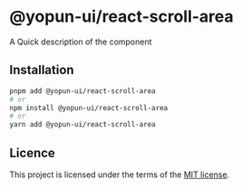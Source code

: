 # @yopun-ui/react-scroll-area

A Quick description of the component

## Installation

```sh
pnpm add @yopun-ui/react-scroll-area
# or
npm install @yopun-ui/react-scroll-area
# or
yarn add @yopun-ui/react-scroll-area
```

## Licence

This project is licensed under the terms of the
[MIT license](https://github.com/yopundotcom/yopun-ui/blob/master/LICENSE).
